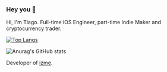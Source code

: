 ### Hey you 👋 

Hi, I'm Tiago. Full-time iOS Engineer, part-time Indie Maker and cryptocurrency trader.

[![Top Langs](https://github-readme-stats.vercel.app/api/top-langs/?username=tsanto&layout=compact)](https://github.com/anuraghazra/github-readme-stats)

![Anurag's GitHub stats](https://github-readme-stats.vercel.app/api?username=tsanto&hide=issues,contribs&show_icons=true&count_private=true&theme=github_dark&)


Developer of [izme](https://apps.apple.com/app/id1542950548).
